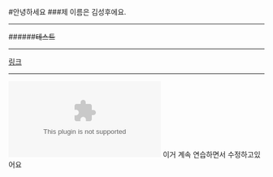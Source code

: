 #안녕하세요
###제 이름은 김성후에요.
***
######~~테스트~~
***
[링크](www.github.com)
_____
![사진](www.github.com)
이거 계속 연습하면서 수정하고있어요
